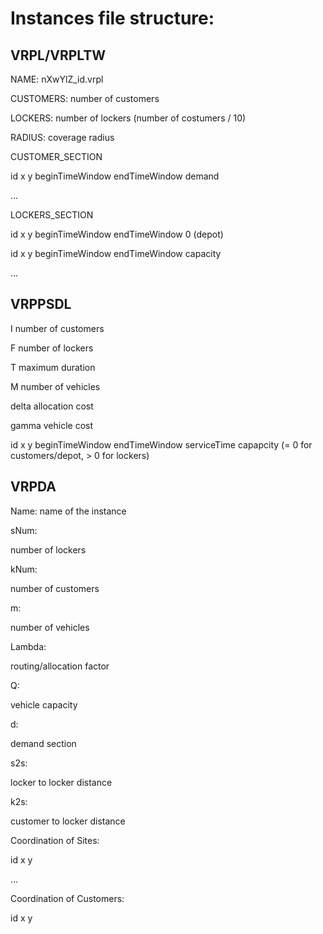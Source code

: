 # Instances file structure:
## VRPL/VRPLTW

NAME: nXwYlZ_id.vrpl

CUSTOMERS: number of customers

LOCKERS: number of lockers (number of costumers / 10)

RADIUS: coverage radius

CUSTOMER_SECTION

id x y beginTimeWindow endTimeWindow demand

...

LOCKERS_SECTION

id x y beginTimeWindow endTimeWindow 0 (depot)

id x y beginTimeWindow endTimeWindow capacity

...

## VRPPSDL

I number of customers

F number of lockers

T maximum duration

M number of vehicles

delta allocation cost

gamma vehicle cost

id x y beginTimeWindow endTimeWindow serviceTime capapcity (= 0 for customers/depot, > 0 for lockers)

## VRPDA

Name:
name of the instance

sNum:

number of lockers

kNum:

number of customers

m:

number of vehicles

Lambda:

routing/allocation factor

Q:

vehicle capacity

d:

demand section

s2s:

locker to locker distance

k2s:

customer to locker distance

Coordination of Sites:

id x y

...

Coordination of Customers:

id x y

